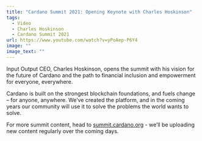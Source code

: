 ```yaml
---
title: "Cardano Summit 2021: Opening Keynote with Charles Hoskinson"
tags:
  - Video
  - Charles Hoskinson
  - Cardano Summit 2021
url: https://www.youtube.com/watch?v=yPoAep-P6Y4
image: ""
image_text: ""
---
```


Input Output CEO, Charles Hoskinson, opens the summit with his vision for the future of Cardano and the path to financial inclusion and empowerment for everyone, everywhere.

Cardano is built on the strongest blockchain foundations, and fuels change – for anyone, anywhere. We’ve created the platform, and in the coming years our community will use it to solve the problems the world wants to solve.

For more summit content, head to [summit.cardano.org](summit.cardano.org) - we’ll be uploading new content regularly over the coming days.
